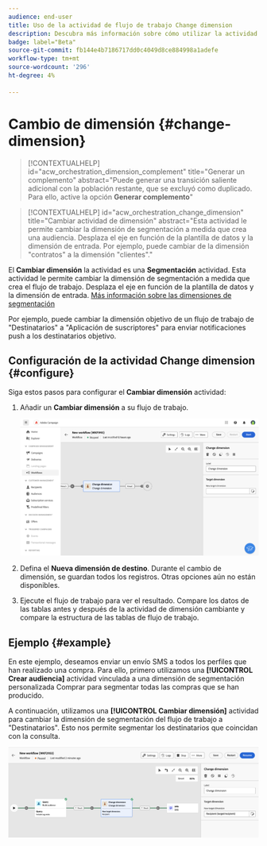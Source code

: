 ```yaml
---
audience: end-user
title: Uso de la actividad de flujo de trabajo Change dimension
description: Descubra más información sobre cómo utilizar la actividad del flujo de trabajo Cambiar dimensión
badge: label="Beta"
source-git-commit: fb144e4b7186717dd0c4049d8ce884998a1adefe
workflow-type: tm+mt
source-wordcount: '296'
ht-degree: 4%

---
```



# Cambio de dimensión {#change-dimension}

>[!CONTEXTUALHELP]
>id="acw_orchestration_dimension_complement"
>title="Generar un complemento"
>abstract="Puede generar una transición saliente adicional con la población restante, que se excluyó como duplicado. Para ello, active la opción **Generar complemento**"

>[!CONTEXTUALHELP]
>id="acw_orchestration_change_dimension"
>title="Cambiar actividad de dimensión"
>abstract="Esta actividad le permite cambiar la dimensión de segmentación a medida que crea una audiencia. Desplaza el eje en función de la plantilla de datos y la dimensión de entrada. Por ejemplo, puede cambiar de la dimensión &quot;contratos&quot; a la dimensión &quot;clientes&quot;."

El **Cambiar dimensión** la actividad es una **Segmentación** actividad. Esta actividad le permite cambiar la dimensión de segmentación a medida que crea el flujo de trabajo. Desplaza el eje en función de la plantilla de datos y la dimensión de entrada. [Más información sobre las dimensiones de segmentación](../../audience/about-recipients.md#targeting-dimensions)

Por ejemplo, puede cambiar la dimensión objetivo de un flujo de trabajo de &quot;Destinatarios&quot; a &quot;Aplicación de suscriptores&quot; para enviar notificaciones push a los destinatarios objetivo.

## Configuración de la actividad Change dimension {#configure}

Siga estos pasos para configurar el **Cambiar dimensión** actividad:

1. Añadir un **Cambiar dimensión** a su flujo de trabajo.

   ![](../assets/workflow-change-dimension.png)

1. Defina el **Nueva dimensión de destino**. Durante el cambio de dimensión, se guardan todos los registros. Otras opciones aún no están disponibles.

1. Ejecute el flujo de trabajo para ver el resultado. Compare los datos de las tablas antes y después de la actividad de dimensión cambiante y compare la estructura de las tablas de flujo de trabajo.

## Ejemplo {#example}

En este ejemplo, deseamos enviar un envío SMS a todos los perfiles que han realizado una compra. Para ello, primero utilizamos una **[!UICONTROL Crear audiencia]** actividad vinculada a una dimensión de segmentación personalizada Comprar para segmentar todas las compras que se han producido.

A continuación, utilizamos una **[!UICONTROL Cambiar dimensión]** actividad para cambiar la dimensión de segmentación del flujo de trabajo a &quot;Destinatarios&quot;. Esto nos permite segmentar los destinatarios que coincidan con la consulta.

![](../assets/workflow-change-dimension-example.png)

